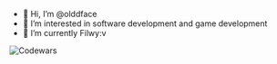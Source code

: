 - 👋 Hi, I’m @olddface
- 👀 I’m interested in software development and game development
- 🌱 I’m currently Filwy:v



![Codewars](https://github.r2v.ch/codewars?user=olddface&name=true&top_languages=true&stroke=%23b362ff&theme=purple_dark)
